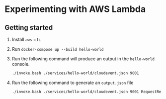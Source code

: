 # Experimenting with AWS Lambda

## Getting started

1. Install `aws-cli`
1. Run `docker-compose up --build hello-world`
1. Run the following command will produce an output in the `hello-world` console.

    ```bash
    ./invoke.bash ./services/hello-world/cloudevent.json 9001
    ```

1. Run the following command to generate an `output.json` file

    ```bash
    ./invoke.bash ./services/hello-world/cloudevent.json 9001 RequestResponse
    ```
